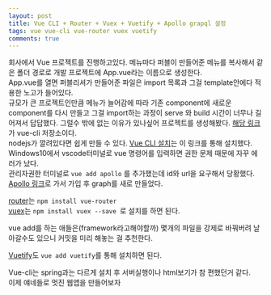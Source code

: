 ```yaml
---
layout: post
title: Vue CLI + Router + Vuex + Vuetify + Apollo grapql 설정
tags: vue vue-cli vue-router vuex vuetify
comments: true
---
```

회사에서 Vue 프로젝트를 진행하고있다. 메뉴마다 퍼블이 만들어준 메뉴를 복사해서 같은 폴더 경로로 개발 프로젝트에 App.vue라는 이름으로 생성한다.  
App.vue를 열면 퍼블리셔가 만들어준 파일은 import 목록과 그걸 template안에다 적용한 노고가 들어있다.  
규모가 큰 프로젝트인만큼 메뉴가 늘어감에 따라 기존 component에 새로운 component를 다시 만들고 그걸 import하는 과정이 serve 와 build 시간이 너무나 길어져서 답답했다.
그럴수 밖에 없는 이유가 있나싶어 프로젝트를 생성해봤다. [해당 링크](https://github.com/get6/daisy-fo)가 vue-cli 저장소이다.  
nodejs가 깔려있다면 쉽게 만들 수 있다.
[Vue CLI 설치](https://cli.vuejs.org/guide/)는 이 링크를 통해 설치했다.  
Windows10에서 vscode터미널로 vue 명령어를 입력하면 권한 문제 때문에 자꾸 에러가 났다.  
관리자권한 터미널로 ```vue add apollo``` 를 추가했는데 id와 url을 요구해서 당황했다. [Apollo 링크](https://engine.apollographql.com/login)로 가서 가입 후 graph를 새로 만들었다.

[router](https://router.vuejs.org/kr/installation.html)는 ``` npm install vue-router ```   
[vuex](https://vuex.vuejs.org/kr/installation.html)는 ```npm install vuex --save ```로 설치를 하면 된다.

vue add를 하는 애들은(framework라고해야할까) 몇개의 파일을 강제로 바꿔버려 날아갈수도 있으니 커밋을 미리 해놓는 걸 추천한다.

[Vuetify](https://vuetifyjs.com/ko/getting-started/quick-start)도 ```vue add vuetify```를 통해 설치하면 된다.

Vue-cli는 spring과는 다르게 설치 후 서버실행이나 html보기가 참 편했던거 같다.  
이제 얘네들로 멋진 웹앱을 만들어보자
